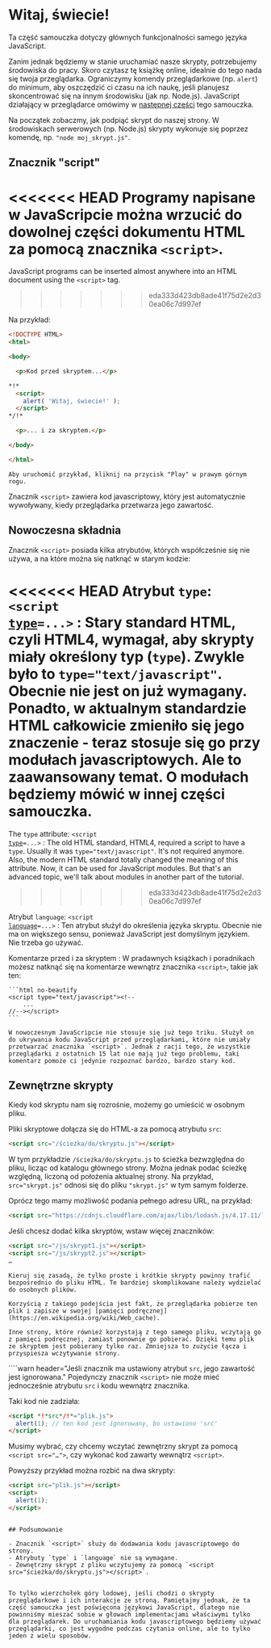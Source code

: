 # Witaj, świecie!

Ta część samouczka dotyczy głównych funkcjonalności samego języka JavaScript.

Zanim jednak będziemy w stanie uruchamiać nasze skrypty, potrzebujemy środowiska do pracy. Skoro czytasz tę książkę online, idealnie do tego nada się twoja przeglądarka. Ograniczymy komendy przeglądarkowe (np. `alert`) do minimum, aby oszczędzić ci czasu na ich naukę, jeśli planujesz skoncentrować się na innym środowisku (jak np. Node.js). JavaScript działający w przeglądarce omówimy w [następnej części](/ui) tego samouczka.

Na początek zobaczmy, jak podpiąć skrypt do naszej strony. W środowiskach serwerowych (np. Node.js) skrypty wykonuje się poprzez komendę, np. `"node moj_skrypt.js"`.


## Znacznik "script"

<<<<<<< HEAD
Programy napisane w JavaScripcie można wrzucić do dowolnej części dokumentu HTML za pomocą znacznika `<script>`.
=======
JavaScript programs can be inserted almost anywhere into an HTML document using the `<script>` tag.
>>>>>>> eda333d423db8ade41f75d2e2d30ea06c7d997ef

Na przykład:

```html run height=100
<!DOCTYPE HTML>
<html>

<body>

  <p>Kod przed skryptem...</p>

*!*
  <script>
    alert( 'Witaj, świecie!' );
  </script>
*/!*

  <p>... i za skryptem.</p>

</body>

</html>
```

```online
Aby uruchomić przykład, kliknij na przycisk "Play" w prawym górnym rogu.
```

Znacznik `<script>` zawiera kod javascriptowy, który jest automatycznie wywoływany, kiedy przeglądarka przetwarza jego zawartość.


## Nowoczesna składnia

Znacznik `<script>` posiada kilka atrybutów, których współcześnie się nie używa, a na które można się natknąć w starym kodzie:

<<<<<<< HEAD
Atrybut `type`: <code>&lt;script <u>type</u>=...&gt;</code>
: Stary standard HTML, czyli HTML4, wymagał, aby skrypty miały określony typ (`type`). Zwykle było to `type="text/javascript"`. Obecnie nie jest on już wymagany. Ponadto, w aktualnym standardzie HTML całkowicie zmieniło się jego znaczenie - teraz stosuje się go przy modułach javascriptowych. Ale to zaawansowany temat. O modułach będziemy mówić w innej części samouczka.
=======
The `type` attribute: <code>&lt;script <u>type</u>=...&gt;</code>
: The old HTML standard, HTML4, required a script to have a `type`. Usually it was `type="text/javascript"`. It's not required anymore. Also, the modern HTML standard totally changed the meaning of this attribute. Now, it can be used for JavaScript modules. But that's an advanced topic, we'll talk about modules in another part of the tutorial.
>>>>>>> eda333d423db8ade41f75d2e2d30ea06c7d997ef

Atrybut `language`: <code>&lt;script <u>language</u>=...&gt;</code>
: Ten atrybut służył do określenia języka skryptu. Obecnie nie ma on większego sensu, ponieważ JavaScript jest domyślnym językiem. Nie trzeba go używać.

Komentarze przed i za skryptem
: W pradawnych książkach i poradnikach możesz natknąć się na komentarze wewnątrz znacznika `<script>`, takie jak ten:

    ```html no-beautify
    <script type="text/javascript"><!--
        ...
    //--></script>
    ```

    W nowoczesnym JavaScripcie nie stosuje się już tego triku. Służył on do ukrywania kodu JavaScript przed przeglądarkami, które nie umiały przetwarzać znacznika `<script>`. Jednak z racji tego, że wszystkie przeglądarki z ostatnich 15 lat nie mają już tego problemu, taki komentarz pomoże ci jedynie rozpoznać bardzo, bardzo stary kod.


## Zewnętrzne skrypty

Kiedy kod skryptu nam się rozrośnie, możemy go umieścić w osobnym pliku.

Pliki skryptowe dołącza się do HTML-a za pomocą atrybutu `src`:

```html
<script src="/ścieżka/do/skryptu.js"></script>
```

W tym przykładzie `/ścieżka/do/skryptu.js` to ścieżka bezwzględna do pliku, licząc od katalogu głównego strony. Można jednak podać ścieżkę względną, liczoną od położenia aktualnej strony. Na przykład, `src="skrypt.js"` odnosi się do pliku `"skrypt.js"` w tym samym folderze.

Oprócz tego mamy możliwość podania pełnego adresu URL, na przykład:

```html
<script src="https://cdnjs.cloudflare.com/ajax/libs/lodash.js/4.17.11/lodash.js"></script>
```

Jeśli chcesz dodać kilka skryptów, wstaw więcej znaczników:

```html
<script src="/js/skrypt1.js"></script>
<script src="/js/skrypt2.js"></script>
…
```

```smart
Kieruj się zasadą, że tylko proste i krótkie skrypty powinny trafić bezpośrednio do pliku HTML. Te bardziej skomplikowane należy wydzielać do osobnych plików.

Korzyścią z takiego podejścia jest fakt, że przeglądarka pobierze ten plik i zapisze w swojej [pamięci podręcznej](https://en.wikipedia.org/wiki/Web_cache).

Inne strony, które również korzystają z tego samego pliku, wczytają go z pamięci podręcznej, zamiast ponownie go pobierać. Dzięki temu plik ze skryptem jest pobierany tylko raz. Zmniejsza to zużycie łącza i przyspiesza wczytywanie strony.
```

````warn header="Jeśli znacznik ma ustawiony atrybut `src`, jego zawartość jest ignorowana."
Pojedynczy znacznik `<script>` nie może mieć jednocześnie atrybutu `src` i kodu wewnątrz znacznika.

Taki kod nie zadziała:

```html
<script *!*src*/!*="plik.js">
  alert(1); // ten kod jest ignorowany, bo ustawiono 'src'
</script>
```

Musimy wybrać, czy chcemy wczytać zewnętrzny skrypt za pomocą `<script src="…">`, czy wykonać kod zawarty wewnątrz `<script>`.

Powyższy przykład można rozbić na dwa skrypty:

```html
<script src="plik.js"></script>
<script>
  alert(1);
</script>
```
````

## Podsumowanie

- Znacznik `<script>` służy do dodawania kodu javascriptowego do strony.
- Atrybuty `type` i `language` nie są wymagane.
- Zewnętrzny skrypt z pliku wczytujemy za pomocą `<script src="ścieżka/do/skryptu.js"></script>`.


To tylko wierzchołek góry lodowej, jeśli chodzi o skrypty przeglądarkowe i ich interakcje ze stroną. Pamiętajmy jednak, że ta część samouczka jest poświęcona językowi JavaScript, dlatego nie powinniśmy mieszać sobie w głowach implementacjami właściwymi tylko dla przeglądarek. Do uruchamiania kodu javascriptowego będziemy używać przeglądarki, co jest wygodne podczas czytania online, ale to tylko jeden z wielu sposobów.
